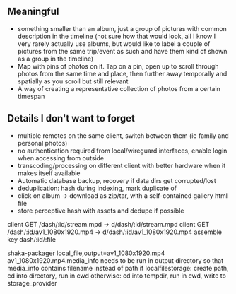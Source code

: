 ## Meaningful

 - something smaller than an album, just a group of pictures with
 common description in the timeline (not sure how that would look,
 all I know I very rarely actually use albums, but would like to label
 a couple of pictures from the same trip/event as such and have them
 kind of shown as a group in the timeline)
 - Map with pins of photos on it. Tap on a pin, open up to scroll
 through photos from the same time and place, then further away
 temporally and spatially as you scroll but still relevant
 - A way of creating a representative collection of photos from
 a certain timespan

## Details I don't want to forget

 - multiple remotes on the same client, switch between them (ie family and personal photos)
 - no authentication required from local/wireguard interfaces, enable login when accessing from outside
 - transcoding/processing on different client with better hardware when it makes itself available
 - Automatic database backup, recovery if data dirs get corrupted/lost
 - deduplication: hash during indexing, mark duplicate of
 - click on album -> download as zip/tar, with a self-contained gallery html file
 - store perceptive hash with assets and dedupe if possible


client GET /dash/:id/stream.mpd         -> d/dash/:id/stream.mpd
client GET /dash/:id/av1_1080x1920.mp4  -> d/dash/:id/av1_1080x1920.mp4
assemble key dash/:id/:file

shaka-packager local_file,output=av1_1080x1920.mp4 av1_1080x1920.mp4.media_info
needs to be run in output directory so that media_info contains filename instead of path
if localfilestorage: create path, cd into directory, run in cwd
otherwise: cd into tempdir, run in cwd, write to storage_provider
